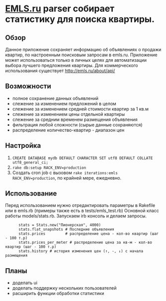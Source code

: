 # [EMLS.ru](http://emls.ru) parser собирает статистику для поиска квартиры.

## Обзор
  Данное приложение сохраняет информацию об объявлениях о продажи квартир, по настроенным поисковым запросам в emls.ru.
  Приложение может использоваться только в личных целях для автоматизации выбора лучшего прeдложения квартиры.
  Для коммерческого использования существует http://emls.ru/about/api/

## Возможности
  - полное сохранение данных объявлений
  - слежение за изменением предложений в целом
  - слежение за изменением средней стоимости квартир за 1 кв.м
  - слежение за изменением цены отдельной квартиры
  - слежение за средним временем размещения объявления
  - фильтрация любой сложности (сырые данные сохраняются)
  - распределение количество-квартир - диапазон цен

## Настройка
  1. `CREATE DATABASE mydb DEFAULT CHARACTER SET utf8 DEFAULT COLLATE utf8_general_ci;`
  2. `rake db:setup RACK_ENV=production`
  3. Создать cron job с вызовом `rake iterations:emls RACK_ENV=production`, по крайней мере, ежедневно.

## Использование
  Перед использованием нужно отредактировать параметры в Rakefile или в emls.rb (примеры также есть в tests/emls_test.rb)
  Основной класс работы models/stats.rb. Запускаем irb консоль и делаем запросы.

          stats = Stats.new("Пионерская", 4000)
          stats.flat_snapshots # Последние объявления
          stats.prices         # распределение цена - кол-во квартир (шаг - 100 т.р)
          stats.prices_per_meter # распределение цена за кв-м - кол-во квартир (шаг - 100 т.р)
          stats.history # история изменения цен (↑, -, ↓) с начала размещения

## Планы
  - доделать ui
  - доделать поддержку нескольких пользователей
  - расширить функции обработки статистики
